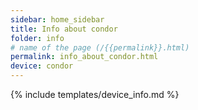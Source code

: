 ```yaml
---
sidebar: home_sidebar
title: Info about condor
folder: info
# name of the page (/{{permalink}}.html)
permalink: info_about_condor.html
device: condor
---
```

{% include templates/device_info.md %}
